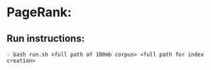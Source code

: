 PageRank:
======================================================
Run instructions:
---------------------

	- bash run.sh <full path of 100mb corpus> <full path for index creation>
